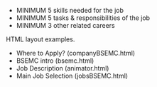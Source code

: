 - MINIMUM 5 skills needed for the job
- MINIMUM 5 tasks & responsibilities of the job
- MINIMUM 3 other related careers

HTML layout examples.
- Where to Apply?    (companyBSEMC.html)
- BSEMC intro        (bsemc.html)
- Job Description    (animator.html)
- Main Job Selection (jobsBSEMC.html)
